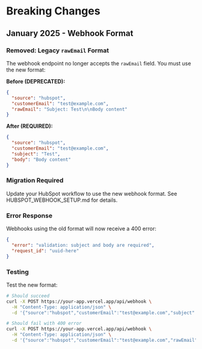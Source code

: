 # Breaking Changes

## January 2025 - Webhook Format

### Removed: Legacy `rawEmail` Format

The webhook endpoint no longer accepts the `rawEmail` field. You must use the new format:

**Before (DEPRECATED):**
```json
{
  "source": "hubspot",
  "customerEmail": "test@example.com",
  "rawEmail": "Subject: Test\n\nBody content"
}
```

**After (REQUIRED):**
```json
{
  "source": "hubspot",
  "customerEmail": "test@example.com",
  "subject": "Test",
  "body": "Body content"
}
```

### Migration Required

Update your HubSpot workflow to use the new webhook format. See HUBSPOT_WEBHOOK_SETUP.md for details.

### Error Response

Webhooks using the old format will now receive a 400 error:
```json
{
  "error": "validation: subject and body are required",
  "request_id": "uuid-here"
}
```

### Testing

Test the new format:
```bash
# Should succeed
curl -X POST https://your-app.vercel.app/api/webhook \
  -H "Content-Type: application/json" \
  -d '{"source":"hubspot","customerEmail":"test@example.com","subject":"Test","body":"Content"}'

# Should fail with 400 error
curl -X POST https://your-app.vercel.app/api/webhook \
  -H "Content-Type: application/json" \
  -d '{"source":"hubspot","customerEmail":"test@example.com","rawEmail":"Subject: Test\n\nContent"}'
```
